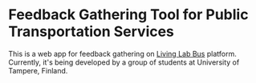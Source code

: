 # Feedback Gathering Tool for Public Transportation Services

This is a web app for feedback gathering on [Living Lab Bus](http://livinglabbus.fi) platform. Currently, it's being developed by a group of students at University of Tampere, Finland.
